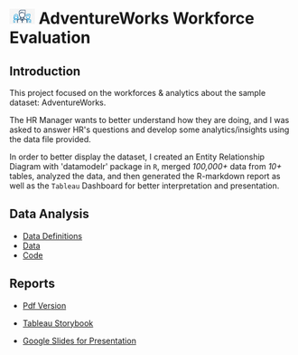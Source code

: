 # <img width="45" src=pics/work.png> AdventureWorks Workforce Evaluation

## Introduction

This project focused on the workforces & analytics about the sample dataset: AdventureWorks. 

The HR Manager wants to better understand how they are doing, and I was asked to answer HR's questions and develop some analytics/insights using the data file provided. 

In order to better display the dataset, I created an Entity Relationship Diagram with 'datamodelr' package in `R`, merged *100,000+* data from *10+* tables, analyzed the data, and then generated the R-markdown report as well as the `Tableau` Dashboard for better interpretation and presentation.

## Data Analysis

* [Data Definitions](data/Adventure_Works_Data_Definitions.xlsx)
* [Data](data/Adventure_Works_Data.xlsx)
* [Code](codes/Report_Cici_Chen.Rmd)

## Reports

* [Pdf Version](docs/Report_Cici_Chen.pdf)

* [Tableau Storybook](codes/tableau_Cici_Chen.twb)

* [Google Slides for Presentation](https://docs.google.com/presentation/d/1F6G-Letqf0T90XLgDW9eadNMgA5lR2meZ6erilowV_g/edit?usp=sharing)




